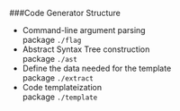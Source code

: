 ###Code Generator Structure
+ Command-line argument parsing  
  package `./flag`
+ Abstract Syntax Tree construction  
  package `./ast`
+ Define the data needed for the template  
  package `./extract`
+ Сode templateization  
  package `./template`
